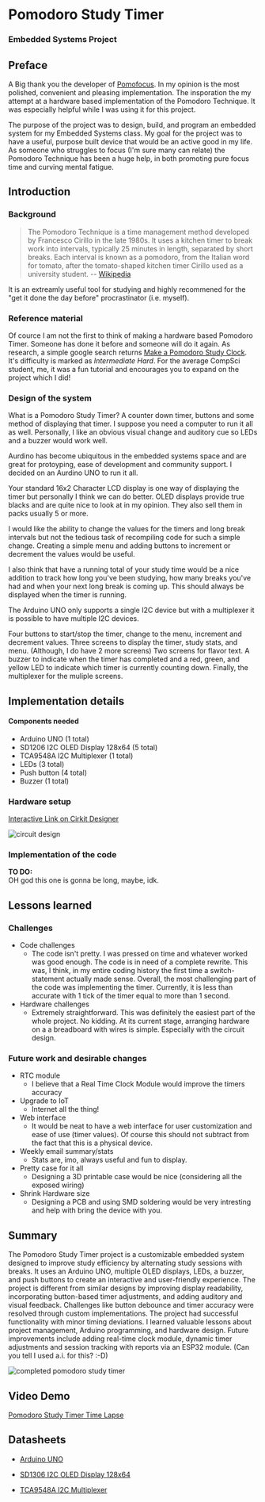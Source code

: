 # Pomodoro Study Timer
### Embedded Systems Project

## Preface

A Big thank you the developer of [Pomofocus](https://pomofocus.io/). In my
opinion is the most polished, convenient and pleasing implementation. The 
insporation the my attempt at a hardware based implementation of the Pomodoro 
Technique. It was especially helpful while I was using it for this project.

The purpose of the project was to design, build, and program an embedded system 
for my Embedded Systems class. My goal for the project was to have a useful, 
purpose built device that would be an active good in my life. As someone who
struggles to focus (I'm sure many can relate) the Pomodoro Technique has been
a huge help, in both promoting pure focus time and curving mental fatigue.

## Introduction

### Background

> The Pomodoro Technique is a time management method developed by Francesco Cirillo in the late 1980s. It uses a kitchen timer to break work into intervals, typically 25 minutes in length, separated by short breaks. Each interval is known as a pomodoro, from the Italian word for tomato, after the tomato-shaped kitchen timer Cirillo used as a university student. -- [Wikipedia](https://en.wikipedia.org/wiki/Pomodoro_Technique)

It is an extreamly useful tool for studying and highly recommened for the
"get it done the day before" procrastinator (i.e. myself).

### Reference material

Of cource I am not the first to think of making a hardware based Pomodoro Timer.
Someone has done it before and someone will do it again. As research, a simple 
google search returns [Make a Pomodoro Study Clock](https://www.sciencebuddies.org/science-fair-projects/project-ideas/Elec_p099/electricity-electronics/pomodoro-study-clock).
It's difficulty is marked as *Intermediate Hard*. For the average CompSci
student, me, it was a fun tutorial and encourages you to expand on the project
which I did!

### Design of the system

What is a Pomodoro Study Timer? A counter down timer, buttons and some method of
displaying that timer. I suppose you need a computer to run it all as well.
Personally, I like an obvious visual change and auditory cue so LEDs and a 
buzzer would work well.

Aurdino has become ubiquitous in the embedded systems space and are great for 
protoyping, ease of development and community support. I decided on an Aurdino 
UNO to run it all. 

Your standard 16x2 Character LCD display is one way of displaying the timer but 
personally I think we can do better. OLED displays provide true blacks and are
quite nice to look at in my opinion. They also sell them in packs usually 5 or 
more.

I would like the ability to change the values for the timers and long break
intervals but not the tedious task of recompiling code for such a simple 
change. Creating a simple menu and adding buttons to increment or decrement the
values would be useful.

I also think that have a running total of your study time would be a nice 
addition to track how long you've been studying, how many breaks you've had and
when your next long break is coming up. This should always be displayed when the
timer is running.

The Arduino UNO only supports a single I2C device but with a multiplexer it is
possible to have multiple I2C devices.

Four buttons to start/stop the timer, change to the menu, increment and 
decrement values. Three screens to display the timer, study stats, and menu.
(Although, I do have 2 more screens) Two screens for flavor text. A buzzer to 
indicate when the timer has completed and a red, green, and yellow LED to 
indicate which timer is currently counting down. Finally, the multiplexer for 
the muliple screens.

## Implementation details

#### Components needed
- Arduino UNO (1 total) 
- SD1206 I2C OLED Display 128x64 (5 total) 
- TCA9548A I2C Multiplexer (1 total)
- LEDs (3 total)
- Push button (4 total)
- Buzzer (1 total)

### Hardware setup

[Interactive Link on Cirkit Designer](https://app.cirkitdesigner.com/project/ecc592c6-a3d2-43bf-b61b-407e2a50ae3d) 

![circuit design](./final-cirkit-design.png)

### Implementation of the code

**TO DO:** <br>
OH god this one is gonna be long, maybe, idk.

## Lessons learned

### Challenges
- Code challenges
    - The code isn't pretty. I was pressed on time and whatever worked was good
	enough. The code is in need of a complete rewrite. This was, I think, in my
	entire coding history the first time a switch-statement actually made sense.
	Overall, the most challenging part of the code was implementing the timer.
	Currently, it is less than accurate with 1 tick of the timer equal to more
	than 1 second.
- Hardware challenges
    - Extremely straightforward. This was definitely the easiest part of the 
	 whole project. No kidding. At its current stage, arranging hardware on a 
	 a breadboard with wires is simple. Especially with the circuit design.

### Future work and desirable changes
- RTC module
	- I believe that a Real Time Clock Module would improve the timers accuracy
- Upgrade to IoT
	- Internet all the thing!
- Web interface
	- It would be neat to have a web interface for user customization and ease
	of use (timer values). Of course this should not subtract from the fact
	that this is a physical device.
- Weekly email summary/stats
	- Stats are, imo, always useful and fun to display. 
- Pretty case for it all
	- Designing a 3D printable case would be nice (considering all the exposed
	wiring)
- Shrink Hardware size
	- Designing a PCB and using SMD soldering would be very intresting and help
	with bring the device with you.

## Summary

The Pomodoro Study Timer project is a customizable embedded system designed to
improve study efficiency by alternating study sessions with breaks. It uses an 
Arduino UNO, multiple OLED displays, LEDs, a buzzer, and push buttons to create 
an interactive and user-friendly experience. The project is different from 
similar designs by improving display readability, incorporating button-based 
timer adjustments, and adding auditory and visual feedback. Challenges like 
button debounce and timer accuracy were resolved through custom implementations.
The project had successful functionality with minor timing deviations. I learned
valuable lessons about project management, Arduino programming, and hardware
design. Future improvements include adding real-time clock module, dynamic timer
adjustments and session tracking with reports via an ESP32 module. 
(Can you tell I used a.i. for this? :-D)

![completed pomodoro study timer](./physical_pomodoro_study_timer.jpg)

## Video Demo

[Pomodoro Study Timer Time Lapse](https://youtu.be/8dqkHUR8TN0)

## Datasheets

- [Arduino UNO](https://docs.arduino.cc/resources/datasheets/A000066-datasheet.pdf)

- [SD1306 I2C OLED Display 128x64](https://cdn-shop.adafruit.com/datasheets/SSD1306.pdf)

- [TCA9548A I2C Multiplexer](https://cdn-shop.adafruit.com/datasheets/tca9548a.pdf)
